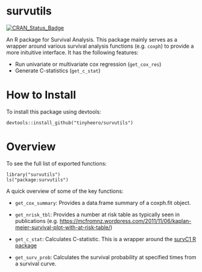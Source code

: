 # survutils

[![CRAN_Status_Badge](http://www.r-pkg.org/badges/version/survutils)](http://cran.r-project.org/package=survutils)

An R package for Survival Analysis. This package mainly serves as a wrapper around various survival analysis functions (e.g. `coxph`) to provide a more inituitive interface. It has the following features:

* Run univariate or multivariate cox regression (`get_cox_res`)
* Generate C-statistics (`get_c_stat`)

# How to Install

To install this package using devtools:

```{r}
devtools::install_github("tinyheero/survutils")
```

# Overview

To see the full list of exported functions:

```{r}
library("survutils")
ls("package:survutils")
```

A quick overview of some of the key functions:

* `get_cox_summary`: Provides a data.frame summary of a coxph.fit object.

* `get_nrisk_tbl`: Provides a number at risk table as typically seen in publications (e.g. https://mcfromnz.wordpress.com/2011/11/06/kaplan-meier-survival-plot-with-at-risk-table/)

* `get_c_stat`: Calculates C-statistic. This is a wrapper around the [survC1 R package](https://cran.r-project.org/web/packages/survC1/index.html)

* `get_surv_prob`: Calculates the survival probability at specified times from a survival curve.
